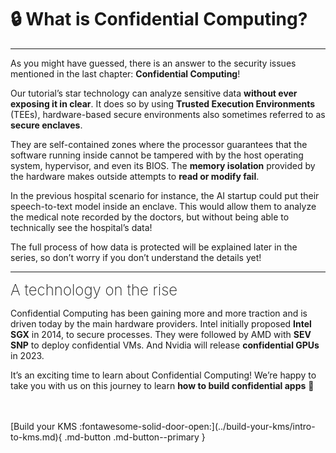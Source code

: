 # 🔒 What is Confidential Computing?
___________________________________________________

As you might have guessed, there is an answer to the security issues mentioned in the last chapter: **Confidential Computing**! 

Our tutorial’s star technology can analyze sensitive data **without ever exposing it in clear**. It does so by using **Trusted Execution Environments** (TEEs), hardware-based secure environments also sometimes referred to as **secure enclaves**. 

They are self-contained zones where the processor guarantees that the software running inside cannot be tampered with by the host operating system, hypervisor, and even its BIOS. The **memory isolation** provided by the hardware makes outside attempts to **read or modify fail**.

In the previous hospital scenario for instance, the AI startup could put their speech-to-text model inside an enclave. This would allow them to analyze the medical note recorded by the doctors, but without being able to technically see the hospital’s data!

The full process of how data is protected will be explained later in the series, so don’t worry if you don’t understand the details yet!

______________________________________________________

<font size="5"><span style="font-weight: 200">
A technology on the rise
</font></span>

Confidential Computing has been gaining more and more traction and is driven today by the main hardware providers. Intel initially proposed **Intel SGX** in 2014, to secure processes. They were followed by AMD with **SEV SNP** to deploy confidential VMs. And Nvidia will release **confidential GPUs** in 2023.

It’s an exciting time to learn about Confidential Computing! We’re happy to take you with us on this journey to learn **how to build confidential apps** 🚀

<br />
<br />
[Build your KMS :fontawesome-solid-door-open:](../build-your-kms/intro-to-kms.md){ .md-button .md-button--primary }